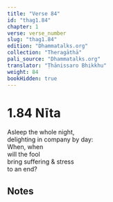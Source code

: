 ```yaml
---
title: "Verse 84"
id: "thag1.84"
chapter: 1
verse: verse_number
slug: "thag1.84"
edition: "Dhammatalks.org"
collection: "Theragāthā"
pali_source: "Dhammatalks.org"
translator: "Ṭhānissaro Bhikkhu"
weight: 84
bookHidden: true
---
```


# 1.84 Nīta

Asleep the whole night,  
delighting in company by day:  
When, when  
will the fool  
bring suffering & stress  
to an end?  

## Notes